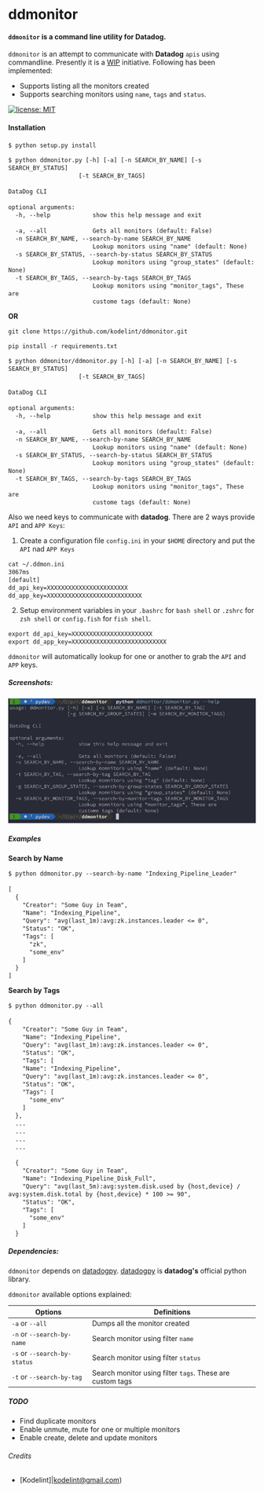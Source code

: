 # ddmonitor
#### `ddmonitor` is a command line utility for **Datadog**.

`ddmonitor` is an attempt to communicate with **Datadog** `apis` using commandline. Presently it is a [WIP](https://github.com/apps/wip) initiative. Following has been implemented:

- Supports listing all the monitors created
- Supports searching monitors using `name`, `tags` and `status`.

[![license: MIT](https://img.shields.io/github/license/mashape/apistatus.svg)](https://github.com/kodelint/ddmonitor/blob/master/LICENSE)


#### Installation

```
$ python setup.py install

```
```
$ python ddmonitor.py [-h] [-a] [-n SEARCH_BY_NAME] [-s SEARCH_BY_STATUS]
                    [-t SEARCH_BY_TAGS]

DataDog CLI

optional arguments:
  -h, --help            show this help message and exit

  -a, --all             Gets all monitors (default: False)
  -n SEARCH_BY_NAME, --search-by-name SEARCH_BY_NAME
                        Lookup monitors using "name" (default: None)
  -s SEARCH_BY_STATUS, --search-by-status SEARCH_BY_STATUS
                        Lookup monitors using "group_states" (default: None)
  -t SEARCH_BY_TAGS, --search-by-tags SEARCH_BY_TAGS
                        Lookup monitors using "monitor_tags", These are
                        custome tags (default: None)
```

**OR**

```
git clone https://github.com/kodelint/ddmonitor.git
```

```
pip install -r requirements.txt
```

```
$ python ddmonitor/ddmonitor.py [-h] [-a] [-n SEARCH_BY_NAME] [-s SEARCH_BY_STATUS]
                    [-t SEARCH_BY_TAGS]

DataDog CLI

optional arguments:
  -h, --help            show this help message and exit

  -a, --all             Gets all monitors (default: False)
  -n SEARCH_BY_NAME, --search-by-name SEARCH_BY_NAME
                        Lookup monitors using "name" (default: None)
  -s SEARCH_BY_STATUS, --search-by-status SEARCH_BY_STATUS
                        Lookup monitors using "group_states" (default: None)
  -t SEARCH_BY_TAGS, --search-by-tags SEARCH_BY_TAGS
                        Lookup monitors using "monitor_tags", These are
                        custome tags (default: None)
```


Also we need keys to communicate with **datadog**. There are 2 ways provide `API` and `APP Keys`:

1. Create a configuration file `config.ini` in your `$HOME` directory and put the `API` nad `APP Keys`

```
cat ~/.ddmon.ini                                                                                                                                                                                                          3067ms
[default]
dd_api_key=XXXXXXXXXXXXXXXXXXXXXXX
dd_app_key=XXXXXXXXXXXXXXXXXXXXXXXXXXX
```

2. Setup environment variables in your `.bashrc` for `bash shell` or `.zshrc` for `zsh shell` or `config.fish` for `fish shell`.

```
export dd_api_key=XXXXXXXXXXXXXXXXXXXXXXX
export dd_app_key=XXXXXXXXXXXXXXXXXXXXXXXXXXX
```

`ddmonitor` will automatically lookup for one or another to grab the `API` and `APP` keys.

##### Screenshots:

![Alt text](screenshots/ddmonitor.jpg "ddmonitor help")

##### Examples

**Search by Name**

```
$ python ddmonitor.py --search-by-name "Indexing_Pipeline_Leader"

[
  {
    "Creator": "Some Guy in Team",
    "Name": "Indexing_Pipeline",
    "Query": "avg(last_1m):avg:zk.instances.leader <= 0",
    "Status": "OK",
    "Tags": [
      "zk",
      "some_env"
    ]
  }
]
```

**Search by Tags**
```
$ python ddmonitor.py --all

{
    "Creator": "Some Guy in Team",
    "Name": "Indexing_Pipeline",
    "Query": "avg(last_1m):avg:zk.instances.leader <= 0",
    "Status": "OK",
    "Tags": [
    "Name": "Indexing_Pipeline",
    "Query": "avg(last_1m):avg:zk.instances.leader <= 0",
    "Status": "OK",
    "Tags": [
      "some_env"
    ]
  },
  ...
  ...
  ...
  ...

  {
    "Creator": "Some Guy in Team",
    "Name": "Indexing_Pipeline_Disk_Full",
    "Query": "avg(last_5m):avg:system.disk.used by {host,device} / avg:system.disk.total by {host,device} * 100 >= 90",
    "Status": "OK",
    "Tags": [
      "some_env"
    ]
  }
```


##### Dependencies:

`ddmonitor` depends on [datadogpy](https://github.com/DataDog/datadogpy). [datadogpy](https://github.com/DataDog/datadogpy) is **datadog's** official python library.


`ddmonitor` available options explained:



 | **Options** | **Definitions** |
 | ------------- | ------------- |
 | `-a` or `--all` |Dumps all the monitor created|
 | `-n` or `--search-by-name` |Search monitor using filter `name`|
 |`-s` or `--search-by-status`|Search monitor using filter `status`|
 | `-t` or `--search-by-tag` |Search monitor using filter `tags`. These are custom tags|




##### TODO
 - Find duplicate monitors
 - Enable unmute, mute for one or multiple monitors
 - Enable create, delete and update monitors

###### Credits

 * [Kodelint]|kodelint@gmail.com)
